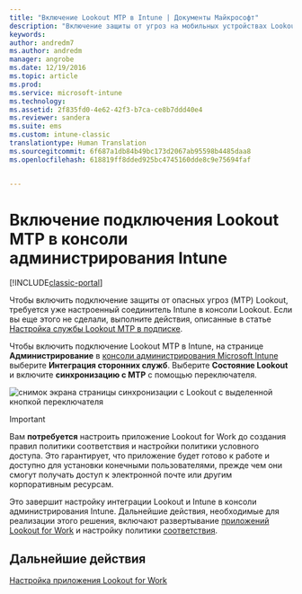 ```yaml
---
title: "Включение Lookout MTP в Intune | Документы Майкрософт"
description: "Включение защиты от угроз на мобильных устройствах Lookout MTP в консоли администрирования Intune"
keywords: 
author: andredm7
ms.author: andredm
manager: angrobe
ms.date: 12/19/2016
ms.topic: article
ms.prod: 
ms.service: microsoft-intune
ms.technology: 
ms.assetid: 2f835fd0-4e62-42f3-b7ca-ce8b7ddd40e4
ms.reviewer: sandera
ms.suite: ems
ms.custom: intune-classic
translationtype: Human Translation
ms.sourcegitcommit: 6f687a1db84b49bc173d2067ab95598b4485daa8
ms.openlocfilehash: 618819ff8dded925bc4745160dde8c9e75694faf


---
```


# <a name="enable-lookout-mtp-connection-in-the-intune-admin-console"></a>Включение подключения Lookout MTP в консоли администрирования Intune

[!INCLUDE[classic-portal](../includes/classic-portal.md)]

Чтобы включить подключение защиты от опасных угроз (MTP) Lookout, требуется уже настроенный соединитель Intune в консоли Lookout.  Если вы еще этого не сделали, выполните действия, описанные в статье [Настройка службы Lookout MTP в подписке](set-up-your-subscription-with-lookout-mtp.md).

Чтобы включить подключение Lookout MTP в Intune, на странице **Администрирование** в [консоли администрирования Microsoft Intune](https://manage.microsoft.com) выберите **Интеграция сторонних служб**. Выберите **Состояние Lookout** и включите **синхронизацию с MTP** с помощью переключателя.

![снимок экрана страницы синхронизации с Lookout с выделенной кнопкой переключателя](../media/mtp/lookout-intune-synchronization.png)

>[!IMPORTANT]
> Вам **потребуется** настроить приложение Lookout for Work до создания правил политики соответствия и настройки политики условного доступа. Это гарантирует, что приложение будет готово к работе и доступно для установки конечными пользователями, прежде чем они смогут получать доступ к электронной почте или другим корпоративным ресурсам.

Это завершит настройку интеграции Lookout и Intune в консоли администрирования Intune.  Дальнейшие действия, необходимые для реализации этого решения, включают развертывание [приложений Lookout for Work](https://docs.microsoft.com/intune/deploy-use/device-threat-protection-apps) и настройку политики [соответствия](https://docs.microsoft.com/intune/deploy-use/device-threat-protection-policy).


## <a name="next-steps"></a>Дальнейшие действия
[Настройка приложения Lookout for Work ](https://docs.microsoft.com/intune/deploy-use/device-threat-protection-apps)



<!--HONumber=Feb17_HO4-->


